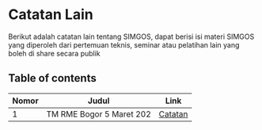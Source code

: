 # Catatan Lain


Berikut adalah catatan lain tentang SIMGOS, dapat berisi isi materi SIMGOS yang diperoleh dari pertemuan teknis, seminar atau pelatihan lain yang boleh di share secara publik

## Table of contents 

| Nomor | Judul                    | Link                                                                                                               |
| ----- | ------------------------ | ------------------------------------------------------------------------------------------------------------------ |
| 1     | TM RME Bogor 5 Maret 202 | [Catatan](/notes/rme-bogor-5-maret)                                                                                |
